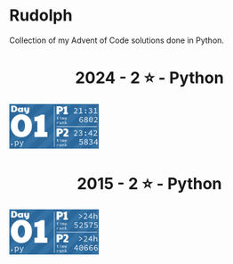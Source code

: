 # Rudolph

Collection of my Advent of Code solutions done in Python.

<!-- AOC TILES BEGIN -->
<h1 align="center">
  2024 - 2 ⭐ - Python
</h1>
<a href="src/solutions/2024/day01.py">
  <img src=".aoc_tiles/tiles/2024/01.png" width="161px">
</a>
<h1 align="center">
  2015 - 2 ⭐ - Python
</h1>
<a href="src/solutions/2015/day01.py">
  <img src=".aoc_tiles/tiles/2015/01.png" width="161px">
</a>
<!-- AOC TILES END -->